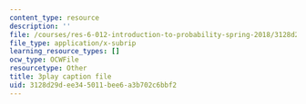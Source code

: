```yaml
---
content_type: resource
description: ''
file: /courses/res-6-012-introduction-to-probability-spring-2018/3128d29dee345011bee6a3b702c6bbf2_6stYmO_N7LI.vtt
file_type: application/x-subrip
learning_resource_types: []
ocw_type: OCWFile
resourcetype: Other
title: 3play caption file
uid: 3128d29d-ee34-5011-bee6-a3b702c6bbf2
---
```

